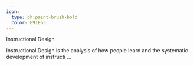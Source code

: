 ```yaml
---
icon:
  type: ph:paint-brush-bold
  color: E91E63
---
```


Instructional Design

Instructional Design is the analysis of how people learn and the systematic development of instructi ... 
